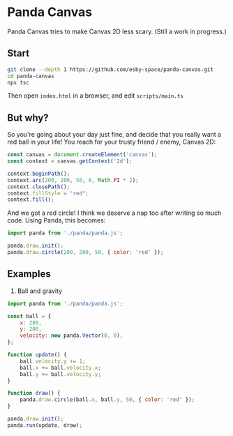 # Panda Canvas

Panda Canvas tries to make Canvas 2D less scary. (Still a work in progress.)

## Start
```bash
git clone --depth 1 https://github.com/esby-space/panda-canvas.git
cd panda-canvas
npx tsc
```
Then open `index.html` in a browser, and edit `scripts/main.ts`

## But why?

So you're going about your day just fine, and decide that you really want a red ball in your life! You reach for your trusty friend / enemy, Canvas 2D:

```javascript
const canvas = document.createElement('canvas');
const context = canvas.getContext('2d');

context.beginPath();
context.arc(200, 200, 50, 0, Math.PI * 2);
context.closePath();
context.fillStyle = "red";
context.fill();
```
And we got a red circle! I think we deserve a nap too after writing so much code. Using Panda, this becomes:

```javascript
import panda from './panda/panda.js';

panda.draw.init();
panda.draw.circle(200, 200, 50, { color: 'red' });
```

## Examples
1. Ball and gravity
```javascript
import panda from './panda/panda.js';

const ball = {
    x: 200,
    y: 200,
    velocity: new panda.Vector(0, 0),
};

function update() {
    ball.velocity.y += 1;
    ball.x += ball.velocity.x;
    ball.y += ball.velocity.y;
}

function draw() {
    panda.draw.circle(ball.x, ball.y, 50, { color: 'red' });
}

panda.draw.init();
panda.run(update, draw);
```